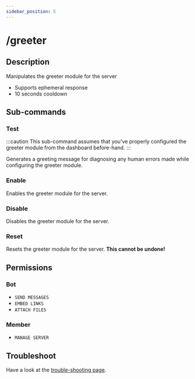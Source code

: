 ```yaml
---
sidebar_position: 5
---
```


# /greeter
## Description
Manipulates the greeter module for the server

- Supports ephemeral response
- 10 seconds cooldown

## Sub-commands
### Test

:::caution
This sub-command assumes that you've properly configured the greeter module from the dashboard before-hand.
:::

Generates a greeting message for diagnosing any human errors made while configuring the greeter module.

### Enable
Enables the greeter module for the server.

### Disable
Disables the greeter module for the server.

### Reset
Resets the greeter module for the server. **This cannot be undone!**

## Permissions
### Bot
- `SEND MESSAGES`
- `EMBED LINKS`
- `ATTACH FILES`
### Member
- `MANAGE SERVER`

## Troubleshoot
Have a look at the [trouble-shooting page](/docs/greeter/troubleshoot).
